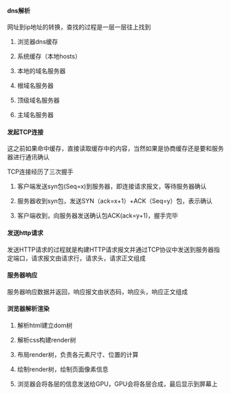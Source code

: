#### dns解析

网址到ip地址的转换，查找的过程是一层一层往上找到

1. 浏览器dns缓存

2. 系统缓存（本地hosts）

3. 本地的域名服务器

4. 根域名服务器

5. 顶级域名服务器

6. 主域名服务器

#### 发起TCP连接

这之前如果命中缓存，直接读取缓存中的内容，当然如果是协商缓存还是要和服务器进行通讯确认

TCP连接经历了三次握手

1. 客户端发送syn包(Seq=x)到服务器，即连接请求报文，等待服务器确认

2. 服务器收到syn包，发送SYN（ack=x+1）+ACK（Seq=y）包，表示确认

3. 客户端收到，向服务器发送确认包ACK(ack=y+1)，握手完毕

#### 发送http请求

发送HTTP请求的过程就是构建HTTP请求报文并通过TCP协议中发送到服务器指定端口，请求报文由请求行，请求头，请求正文组成

#### 服务器响应

服务器响应数据并返回，响应报文由状态码，响应头，响应正文组成

#### 浏览器解析渲染

1. 解析html建立dom树

2. 解析css构建render树

3. 布局render树，负责各元素尺寸、位置的计算

4. 绘制render树，绘制页面像素信息

5. 浏览器会将各层的信息发送给GPU，GPU会将各层合成，最后显示到屏幕上